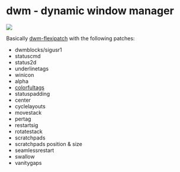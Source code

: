 # dwm - dynamic window manager

<img src="https://mitchdotnet.net/images/dwm.png">

Basically [dwm-flexipatch](https://github.com/bakkeby/dwm-flexipatch) with the following patches:

- dwmblocks/sigusr1
- statuscmd
- status2d
- underlinetags
- winicon
- alpha
- [colorfultags](https://github.com/UtkarshVerma/dwm)
- statuspadding
- center
- cyclelayouts
- movestack
- pertag
- restartsig
- rotatestack
- scratchpads
- scratchpads position & size
- seamlessrestart
- swallow
- vanitygaps
  


